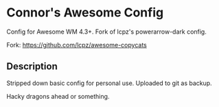 # Connor's Awesome Config

Config for Awesome WM 4.3+. Fork of lcpz's powerarrow-dark config.

Fork: https://github.com/lcpz/awesome-copycats

## Description

Stripped down basic config for personal use. Uploaded to git as backup.

Hacky dragons ahead or something.